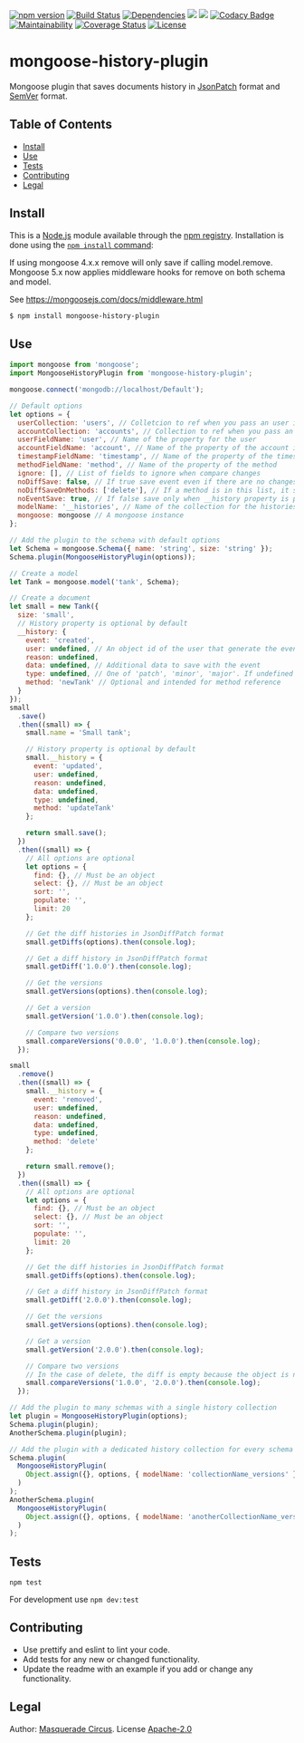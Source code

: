 [![npm version](https://img.shields.io/npm/v/mongoose-history-plugin.svg?style=flat)](https://npmjs.org/package/mongoose-history-plugin "View this project on npm")
[![Build Status](https://travis-ci.org/Masquerade-Circus/mongoose-history-plugin.svg?branch=master)](https://travis-ci.org/Masquerade-Circus/mongoose-history-plugin)
[![Dependencies](https://img.shields.io/david/masquerade-circus/mongoose-history-plugin.svg?style=flat)](https://david-dm.org/masquerade-circus/mongoose-history-plugin)
![](https://img.shields.io/github/issues/masquerade-circus/mongoose-history-plugin.svg)
![](https://img.shields.io/snyk/vulnerabilities/npm/mongoose-history-plugin.svg)
[![Codacy Badge](https://api.codacy.com/project/badge/Grade/521f72fc6d61426783692b62d64a3643)](https://www.codacy.com/app/Masquerade-Circus/mongoose-history-plugin?utm_source=github.com&utm_medium=referral&utm_content=Masquerade-Circus/mongoose-history-plugin&utm_campaign=Badge_Grade)
[![Maintainability](https://api.codeclimate.com/v1/badges/c1263dd7fb4f90194625/maintainability)](https://codeclimate.com/github/Masquerade-Circus/mongoose-history-plugin/maintainability)
[![Coverage Status](https://coveralls.io/repos/github/Masquerade-Circus/mongoose-history-plugin/badge.svg?branch=master)](https://coveralls.io/github/Masquerade-Circus/mongoose-history-plugin?branch=master)
[![License](https://img.shields.io/github/license/masquerade-circus/mongoose-history-plugin.svg)](https://github.com/masquerade-circus/mongoose-history-plugin/blob/master/LICENSE)

# mongoose-history-plugin

Mongoose plugin that saves documents history in [JsonPatch](http://jsonpatch.com/) format and [SemVer](http://semver.org/) format.

## Table of Contents

-   [Install](#install)
-   [Use](#use)
-   [Tests](#tests)
-   [Contributing](#contributing)
-   [Legal](#legal)

## Install

This is a [Node.js](https://nodejs.org/en/) module available through the [npm registry](https://www.npmjs.com/). Installation is done using the [`npm install` command](https://docs.npmjs.com/getting-started/installing-npm-packages-locally):

If using mongoose 4.x.x remove will only save if calling model.remove.
Mongoose 5.x now applies middleware hooks for remove on both schema and model.

See <https://mongoosejs.com/docs/middleware.html>

```bash
$ npm install mongoose-history-plugin
```

## Use

```javascript
import mongoose from 'mongoose';
import MongooseHistoryPlugin from 'mongoose-history-plugin';

mongoose.connect('mongodb://localhost/Default');

// Default options
let options = {
  userCollection: 'users', // Colletcion to ref when you pass an user id
  accountCollection: 'accounts', // Collection to ref when you pass an account id or the item has an account property
  userFieldName: 'user', // Name of the property for the user
  accountFieldName: 'account', // Name of the property of the account if any
  timestampFieldName: 'timestamp', // Name of the property of the timestamp
  methodFieldName: 'method', // Name of the property of the method
  ignore: [], // List of fields to ignore when compare changes
  noDiffSave: false, // If true save event even if there are no changes
  noDiffSaveOnMethods: ['delete'], // If a method is in this list, it saves history even if there is no diff.
  noEventSave: true, // If false save only when __history property is passed
  modelName: '__histories', // Name of the collection for the histories
  mongoose: mongoose // A mongoose instance
};

// Add the plugin to the schema with default options
let Schema = mongoose.Schema({ name: 'string', size: 'string' });
Schema.plugin(MongooseHistoryPlugin(options));

// Create a model
let Tank = mongoose.model('tank', Schema);

// Create a document
let small = new Tank({
  size: 'small',
  // History property is optional by default
  __history: {
    event: 'created',
    user: undefined, // An object id of the user that generate the event
    reason: undefined,
    data: undefined, // Additional data to save with the event
    type: undefined, // One of 'patch', 'minor', 'major'. If undefined defaults to 'major'
    method: 'newTank' // Optional and intended for method reference
  }
});
small
  .save()
  .then((small) => {
    small.name = 'Small tank';

    // History property is optional by default
    small.__history = {
      event: 'updated',
      user: undefined,
      reason: undefined,
      data: undefined,
      type: undefined,
      method: 'updateTank'
    };

    return small.save();
  })
  .then((small) => {
    // All options are optional
    let options = {
      find: {}, // Must be an object
      select: {}, // Must be an object
      sort: '',
      populate: '',
      limit: 20
    };

    // Get the diff histories in JsonDiffPatch format
    small.getDiffs(options).then(console.log);

    // Get a diff history in JsonDiffPatch format
    small.getDiff('1.0.0').then(console.log);

    // Get the versions
    small.getVersions(options).then(console.log);

    // Get a version
    small.getVersion('1.0.0').then(console.log);

    // Compare two versions
    small.compareVersions('0.0.0', '1.0.0').then(console.log);
  });

small
  .remove()
  .then((small) => {
    small.__history = {
      event: 'removed',
      user: undefined,
      reason: undefined,
      data: undefined,
      type: undefined,
      method: 'delete'
    };

    return small.remove();
  })
  .then((small) => {
    // All options are optional
    let options = {
      find: {}, // Must be an object
      select: {}, // Must be an object
      sort: '',
      populate: '',
      limit: 20
    };

    // Get the diff histories in JsonDiffPatch format
    small.getDiffs(options).then(console.log);

    // Get a diff history in JsonDiffPatch format
    small.getDiff('2.0.0').then(console.log);

    // Get the versions
    small.getVersions(options).then(console.log);

    // Get a version
    small.getVersion('2.0.0').then(console.log);

    // Compare two versions
    // In the case of delete, the diff is empty because the object is not changed.
    small.compareVersions('1.0.0', '2.0.0').then(console.log);
  });

// Add the plugin to many schemas with a single history collection
let plugin = MongooseHistoryPlugin(options);
Schema.plugin(plugin);
AnotherSchema.plugin(plugin);

// Add the plugin with a dedicated history collection for every schema
Schema.plugin(
  MongooseHistoryPlugin(
    Object.assign({}, options, { modelName: 'collectionName_versions' })
  )
);
AnotherSchema.plugin(
  MongooseHistoryPlugin(
    Object.assign({}, options, { modelName: 'anotherCollectionName_versions' })
  )
);
```

## Tests

`npm test`

For development use `npm dev:test`

## Contributing

-   Use prettify and eslint to lint your code.
-   Add tests for any new or changed functionality.
-   Update the readme with an example if you add or change any functionality.

## Legal

Author: [Masquerade Circus](http://masquerade-circus.net). License [Apache-2.0](https://opensource.org/licenses/Apache-2.0)
